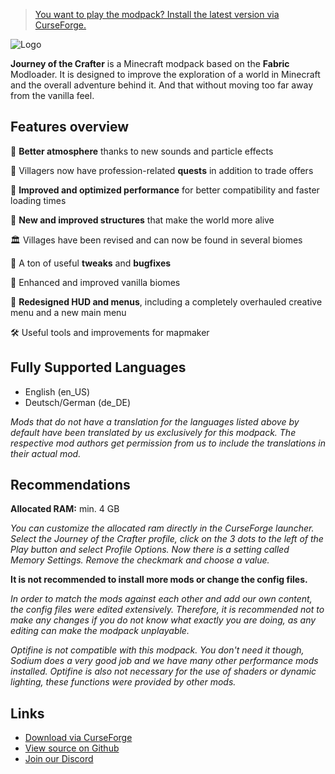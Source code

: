 > [You want to play the modpack? Install the latest version via CurseForge.](https://www.curseforge.com/minecraft/modpacks/journey-of-the-crafter)

![Logo](https://i.imgur.com/wmnWKsx.png)

**Journey of the Crafter** is a Minecraft modpack based on the  **Fabric** Modloader. It is designed to improve the exploration of a world in Minecraft and the overall adventure behind it. And that without moving too far away from the vanilla feel.


## Features overview
🍂 **Better atmosphere** thanks to new sounds and particle effects

📜 Villagers now have profession-related **quests** in addition to trade offers

🚀 **Improved and optimized performance** for better compatibility and faster loading times

🗿 **New and improved structures** that make the world more alive

🏛️ Villages have been revised and can now be found in several biomes

🐛 A ton of useful **tweaks** and **bugfixes**

🌴 Enhanced and improved vanilla biomes

🧭 **Redesigned HUD and menus**, including a completely overhauled creative menu and a new main menu

🛠️ Useful tools and improvements for mapmaker

## Fully Supported Languages

- English (en_US)
- Deutsch/German (de_DE)

_Mods that do not have a translation for the languages listed above by default have been translated by us exclusively for this modpack. The respective mod authors get permission from us to include the translations in their actual mod._

## Recommendations
**Allocated RAM:** min. 4 GB

_You can customize the allocated ram directly in the CurseForge launcher. Select the Journey of the Crafter profile, click on the 3 dots to the left of the Play button and select Profile Options. Now there is a setting called Memory Settings. Remove the checkmark and choose a value._

**It is not recommended to install more mods or change the config files.**

_In order to match the mods against each other and add our own content, the config files were edited extensively. Therefore, it is recommended not to make any changes if you do not know what exactly you are doing, as any editing can make the modpack unplayable._

_Optifine is not compatible with this modpack. You don't need it though, Sodium does a very good job and we have many other performance mods installed. Optifine is also not necessary for the use of shaders or dynamic lighting, these functions were provided by other mods._

## Links
- [Download via CurseForge](https://www.curseforge.com/minecraft/modpacks/journey-of-the-crafter)
- [View source on Github](https://github.com/derJuba007/journey-of-the-crafter)
- [Join our Discord](#)
